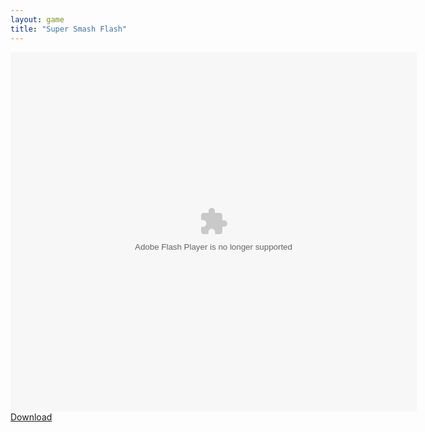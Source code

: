 ```yaml
---
layout: game
title: "Super Smash Flash"
---
```

<object width="100" height="100">
<embed src="super-smash-flash.swf" flashvars="" base="" quality="high" allowscriptaccess="always" allowfullscreen="true" bgcolor="" wmode="window" width="650" height="575" type="application/x-shockwave-flash" pluginspage="http://www.macromedia.com/go/getflashplayer">
</object>
<a href="super-smash-flash.swf" download class="btn btn-outline-dark">Download</a>
